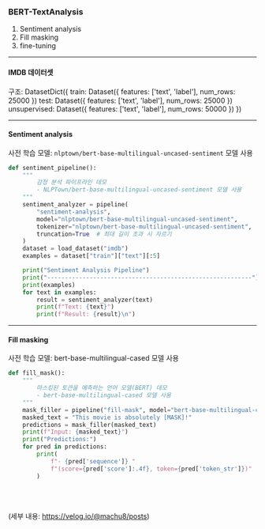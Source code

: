### BERT-TextAnalysis
1. Sentiment analysis
2. Fill masking
3. fine-tuning

---

#### IMDB 데이터셋

구조: 
DatasetDict({
    train: Dataset({
        features: ['text', 'label'],
        num_rows: 25000
    })
    test: Dataset({
        features: ['text', 'label'],
        num_rows: 25000
    })
    unsupervised: Dataset({
        features: ['text', 'label'],
        num_rows: 50000
    })
})

---

#### Sentiment analysis
사전 학습 모델: `nlptown/bert-base-multilingual-uncased-sentiment` 모델 사용

```py
def sentiment_pipeline():
    """
        감정 분석 파이프라인 데모
        - NLPTown/bert-base-multilingual-uncased-sentiment 모델 사용
    """
    sentiment_analyzer = pipeline(
        "sentiment-analysis",
        model="nlptown/bert-base-multilingual-uncased-sentiment",
        tokenizer="nlptown/bert-base-multilingual-uncased-sentiment",
        truncation=True  # 최대 길이 초과 시 자르기
    )
    dataset = load_dataset("imdb")
    examples = dataset["train"]["text"][:5]

    print("Sentiment Analysis Pipeline")
    print("----------------------------------------------------------")
    print(examples)
    for text in examples:
        result = sentiment_analyzer(text)
        print(f"Text: {text}")
        print(f"Result: {result}\n")
```

---

#### Fill masking
사전 학습 모델: bert-base-multilingual-cased 모델 사용
```py
def fill_mask():
    """
        마스킹된 토큰을 예측하는 언어 모델(BERT) 데모
        - bert-base-multilingual-cased 모델 사용
    """
    mask_filler = pipeline("fill-mask", model="bert-base-multilingual-cased")
    masked_text = "This movie is absolutely [MASK]!"
    predictions = mask_filler(masked_text)
    print(f"Input: {masked_text}")
    print("Predictions:")
    for pred in predictions:
        print(
            f"- {pred['sequence']} "
            f"(score={pred['score']:.4f}, token={pred['token_str']})"
        )
```

<br><br>

(세부 내용: https://velog.io/@machu8/posts)
